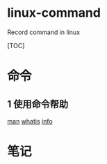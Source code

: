 # linux-command
Record command in linux

[TOC]

# 命令

## 1 使用命令帮助

[man](./commonds/man)
[whatis](commands/whatis)
[info](commands/info)


# 笔记
